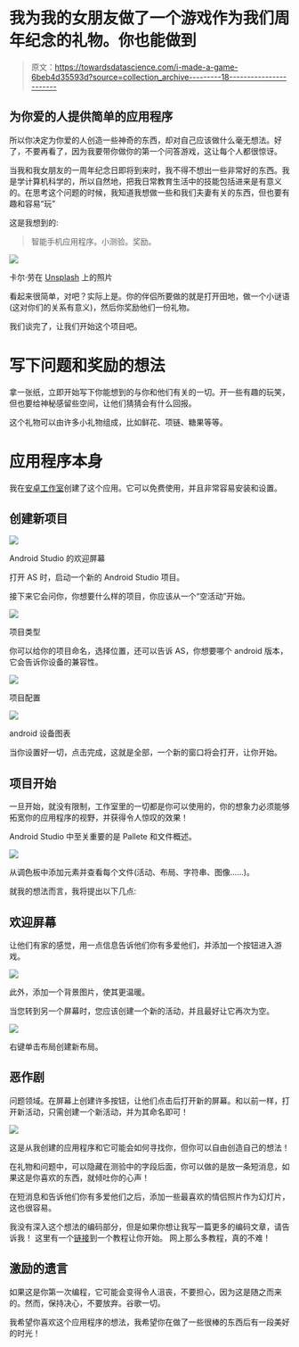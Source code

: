 # 我为我的女朋友做了一个游戏作为我们周年纪念的礼物。你也能做到

> 原文：<https://towardsdatascience.com/i-made-a-game-6beb4d35593d?source=collection_archive---------18----------------------->

## 为你爱的人提供简单的应用程序

所以你决定为你爱的人创造一些神奇的东西，却对自己应该做什么毫无想法。好了，不要再看了，因为我要带你做你的第一个问答游戏，这让每个人都很惊讶。

当我和我女朋友的一周年纪念日即将到来时，我不得不想出一些非常好的东西。我是学计算机科学的，所以自然地，把我日常教育生活中的技能包括进来是有意义的。在思考这个问题的时候，我知道我想做一些和我们夫妻有关的东西，但也要有趣和容易“玩”

这是我想到的:

> 智能手机应用程序。小测验。奖励。

![](img/cf567ed07e96c0386bd1fd4fa0cd01a1.png)

卡尔·劳在 [Unsplash](https://unsplash.com?utm_source=medium&utm_medium=referral) 上的照片

看起来很简单，对吧？实际上是。你的伴侣所要做的就是打开田地，做一个小谜语(这对你们的关系有意义)，然后你奖励他们一份礼物。

我们谈完了，让我们开始这个项目吧。

# 写下问题和奖励的想法

拿一张纸，立即开始写下你能想到的与你和他们有关的一切。开一些有趣的玩笑，但也要给神秘感留些空间，让他们猜猜会有什么回报。

这个礼物可以由许多小礼物组成，比如鲜花、项链、糖果等等。

# 应用程序本身

我在[安卓工作室](https://developer.android.com/studio)创建了这个应用。它可以免费使用，并且非常容易安装和设置。

## 创建新项目

![](img/4b0f995e30936dbb58abab1be220bbb6.png)

Android Studio 的欢迎屏幕

打开 AS 时，启动一个新的 Android Studio 项目。

接下来它会问你，你想要什么样的项目，你应该从一个“空活动”开始。

![](img/5f12acf1e83024816864f2f3f3610868.png)

项目类型

你可以给你的项目命名，选择位置，还可以告诉 AS，你想要哪个 android 版本，它会告诉你设备的兼容性。

![](img/d7a30b28a3e0f828979646c0b4720662.png)

项目配置

![](img/9923428a44cef83538752899d611cdd9.png)

android 设备图表

当你设置好一切，点击完成，这就是全部，一个新的窗口将会打开，让你开始。

## 项目开始

一旦开始，就没有限制，工作室里的一切都是你可以使用的，你的想象力必须能够拓宽你的应用程序的视野，并获得令人惊叹的效果！

Android Studio 中至关重要的是 Pallete 和文件概述。

![](img/7b65d10d6ed5bc09ceaabd522b67919c.png)

从调色板中添加元素并查看每个文件(活动、布局、字符串、图像……)。

就我的想法而言，我将提出以下几点:

## 欢迎屏幕

让他们有家的感觉，用一点信息告诉他们你有多爱他们，并添加一个按钮进入游戏。

![](img/82c05f3c178802450442423c73ccd291.png)

此外，添加一个背景图片，使其更温暖。

当您转到另一个屏幕时，您应该创建一个新的活动，并且最好让它再次为空。

![](img/368c8f933fef9f4ba83f04b072c45ab7.png)

右键单击布局创建新布局。

## 恶作剧

问题领域。在屏幕上创建许多按钮，让他们点击后打开新的屏幕。和以前一样，打开新活动，只需创建一个新活动，并为其命名即可！

![](img/b2342846997e57fe68a726e5f81db306.png)

这是从我创建的应用程序和它可能会如何寻找你，但你可以自由创造自己的想法！

在礼物和问题中，可以隐藏在测验中的字段后面，你可以做的是放一条短消息，如果这是你喜欢的东西，就倾吐你的心声！

在短消息和告诉他们你有多爱他们之后，添加一些最喜欢的情侣照片作为幻灯片，这也很容易。

我没有深入这个想法的编码部分，但是如果你想让我写一篇更多的编码文章，请告诉我！
这里有一个[链接](https://youtu.be/_TgrWBZ40cs)到一个教程让你开始。
网上那么多教程，真的不难！

## 激励的遗言

如果这是你第一次编程，它可能会变得令人沮丧，不要担心，因为这是随之而来的。然而，保持决心，不要放弃。谷歌一切。

我希望你喜欢这个应用程序的想法，我希望你在做了一些很棒的东西后有一段美好的时光！